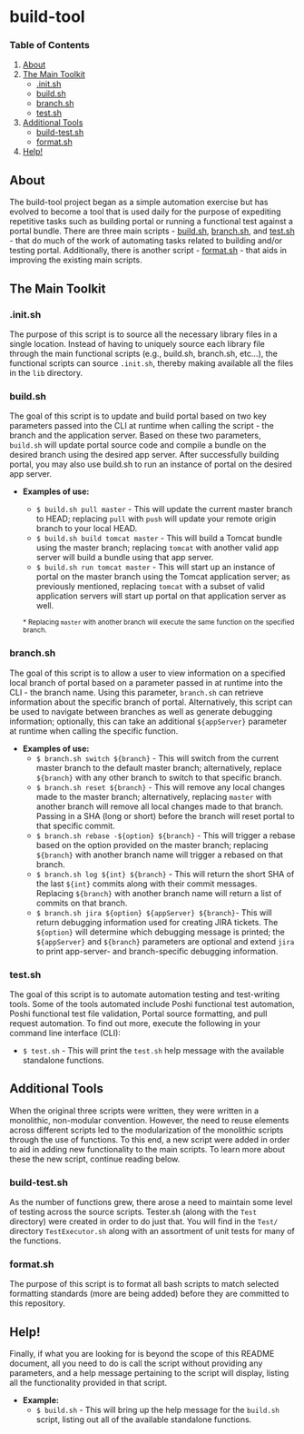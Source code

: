 # build-tool

### Table of Contents
1. [About](#about)
2. [The Main Toolkit](#the-main-toolkit)
	- [.init.sh](#initsh)
	- [build.sh](#buildsh)
	- [branch.sh](#branchsh)
	- [test.sh](#testsh)
3. [Additional Tools](#additional-tools)
	- [build-test.sh](#build-testsh)
	- [format.sh](#formatsh)
3. [Help!](#help)

## About

The build-tool project began as a simple automation exercise but has evolved to become a tool that is used daily for the purpose of expediting repetitive tasks such as building portal or running a functional test against a portal bundle. There are three main scripts - [build.sh](#buildsh), [branch.sh](#branchsh), and [test.sh](#testsh) - that do much of the work of automating tasks related to building and/or testing portal. Additionally, there is another script - [format.sh](#formatsh) - that aids in improving the existing main scripts.

## The Main Toolkit

### .init.sh

The purpose of this script is to source all the necessary library files in a single location. Instead of having to uniquely source each library file through the main functional scripts (e.g., build.sh, branch.sh, etc...), the functional scripts can source `.init.sh`, thereby making available all the files in the `lib` directory.

### build.sh

The goal of this script is to update and build portal based on two key parameters passed into the CLI at runtime when calling the script - the branch and the application server. Based on these two parameters, `build.sh` will update portal source code and compile a bundle on the desired branch using the desired app server. After successfully building portal, you may also use build.sh to run an instance of portal on the desired app server.

- **Examples of use:**
	- `$ build.sh pull master` - This will update the current master branch to HEAD; replacing `pull` with `push` will update your remote origin branch to your local HEAD.
	- `$ build.sh build tomcat master` - This will build a Tomcat bundle using the master branch; replacing `tomcat` with another valid app server will build a bundle using that app server.
	- `$ build.sh run tomcat master` - This will start up an instance of portal on the master branch using the Tomcat application server; as previously mentioned, replacing `tomcat` with a subset of valid application servers will start up portal on that application server as well.

	<sup>\* Replacing <code>master</code> with another branch will execute the same function on the specified branch.</sup>

### branch.sh

The goal of this script is to allow a user to view information on a specified local branch of portal based on a parameter passed in at runtime into the CLI - the branch name. Using this parameter, `branch.sh` can retrieve information about the specific branch of portal. Alternatively, this script can be used to navigate between branches as well as generate debugging information; optionally, this can take an additional `${appServer}` parameter at runtime when calling the specific function.

- **Examples of use:**
	- `$ branch.sh switch ${branch}` - This will switch from the current master branch to the default master branch; alternatively, replace `${branch}` with any other branch to switch to that specific branch.
	- `$ branch.sh reset ${branch}` - This will remove any local changes made to the master branch; alternatively, replacing `master` with another branch will remove all local changes made to that branch. Passing in a SHA (long or short) before the branch will reset portal to that specific commit.
	- `$ branch.sh rebase -${option} ${branch}` - This will trigger a rebase based on the option provided on the master branch; replacing `${branch}` with another branch name will trigger a rebased on that branch.
	- `$ branch.sh log ${int} ${branch}` - This will return the short SHA of the last `${int}` commits along with their commit messages. Replacing `${branch}` with another branch name will return a list of commits on that branch.
	- `$ branch.sh jira ${option} ${appServer} ${branch}`- This will return debugging information used for creating JIRA tickets. The `${option}` will determine which debugging message is printed; the `${appServer}` and `${branch}` parameters are optional and extend `jira` to print app-server- and branch-specific debugging information.

### test.sh

The goal of this script is to automate automation testing and test-writing tools. Some of the tools automated include Poshi functional test automation, Poshi functional test file validation, Portal source formatting, and pull request automation. To find out more, execute the following in your command line interface (CLI):
- `$ test.sh` - This will print the `test.sh` help message with the available standalone functions.

## Additional Tools

When the original three scripts were written, they were written in a monolithic, non-modular convention. However, the need to reuse elements across different scripts led to the modularization of the monolithic scripts through the use of functions. To this end, a new script were added in order to aid in adding new functionality to the main scripts. To learn more about these the new script, continue reading below.

### build-test.sh

As the number of functions grew, there arose a need to maintain some level of testing across the source scripts. Tester.sh (along with the `Test` directory) were created in order to do just that. You will find in the `Test/` directory `TestExecutor.sh` along with an assortment of unit tests for many of the functions.

### format.sh

The purpose of this script is to format all bash scripts to match selected formatting standards (more are being added) before they are committed to this repository.

## Help!

Finally, if what you are looking for is beyond the scope of this README document, all you need to do is call the script without providing any parameters, and a help message pertaining to the script will display, listing all the functionality provided in that script.

- **Example:**
	- `$ build.sh` - This will bring up the help message for the `build.sh` script, listing out all of the available standalone functions.